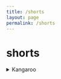 ```yaml
---
title: /shorts
layout: page
permalink: /shorts
---
```


# shorts
<details>
  <summary>Kangaroo</summary>
    {% include youtube.html id="0fErwMoGtv0" %}
</details>